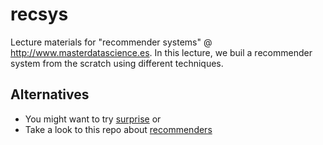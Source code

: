 # recsys
Lecture materials for "recommender systems" @ http://www.masterdatascience.es. In this lecture, we buil a recommender system from the scratch using different techniques.

## Alternatives
- You might want to try [surprise](http://surpriselib.com) or
- Take a look to this repo about [recommenders](https://github.com/microsoft/recommenders/tree/c09a882e53c409631072d493611eebbf514c2300)
